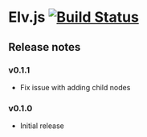 # Elv.js [![Build Status](https://travis-ci.org/myme/elvis.png?branch=master)](https://travis-ci.org/myme/elvis)


## Release notes

### v0.1.1

 * Fix issue with adding child nodes

### v0.1.0

 * Initial release
